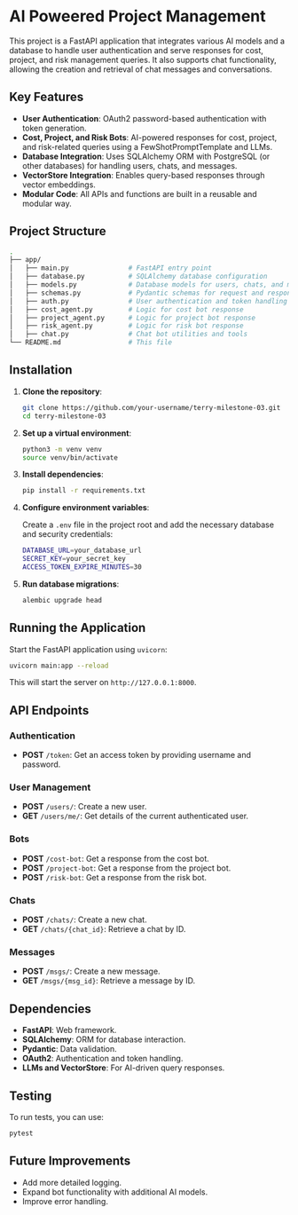 
# AI Poweered Project Management

This project is a FastAPI application that integrates various AI models and a database to handle user authentication and serve responses for cost, project, and risk management queries. It also supports chat functionality, allowing the creation and retrieval of chat messages and conversations.

## Key Features

- **User Authentication**: OAuth2 password-based authentication with token generation.
- **Cost, Project, and Risk Bots**: AI-powered responses for cost, project, and risk-related queries using a FewShotPromptTemplate and LLMs.
- **Database Integration**: Uses SQLAlchemy ORM with PostgreSQL (or other databases) for handling users, chats, and messages.
- **VectorStore Integration**: Enables query-based responses through vector embeddings.
- **Modular Code**: All APIs and functions are built in a reusable and modular way.

## Project Structure

```bash
.
├── app/
│   ├── main.py               # FastAPI entry point
│   ├── database.py           # SQLAlchemy database configuration
│   ├── models.py             # Database models for users, chats, and messages
│   ├── schemas.py            # Pydantic schemas for request and response validation
│   ├── auth.py               # User authentication and token handling
│   ├── cost_agent.py         # Logic for cost bot response
│   ├── project_agent.py      # Logic for project bot response
│   ├── risk_agent.py         # Logic for risk bot response
│   ├── chat.py               # Chat bot utilities and tools
└── README.md                 # This file
```

## Installation

1. **Clone the repository**:

   ```bash
   git clone https://github.com/your-username/terry-milestone-03.git
   cd terry-milestone-03
   ```

2. **Set up a virtual environment**:

   ```bash
   python3 -m venv venv
   source venv/bin/activate
   ```

3. **Install dependencies**:

   ```bash
   pip install -r requirements.txt
   ```

4. **Configure environment variables**:

   Create a `.env` file in the project root and add the necessary database and security credentials:

   ```bash
   DATABASE_URL=your_database_url
   SECRET_KEY=your_secret_key
   ACCESS_TOKEN_EXPIRE_MINUTES=30
   ```

5. **Run database migrations**:

   ```bash
   alembic upgrade head
   ```

## Running the Application

Start the FastAPI application using `uvicorn`:

```bash
uvicorn main:app --reload
```

This will start the server on `http://127.0.0.1:8000`.

## API Endpoints

### Authentication

- **POST** `/token`: Get an access token by providing username and password.

### User Management

- **POST** `/users/`: Create a new user.
- **GET** `/users/me/`: Get details of the current authenticated user.

### Bots

- **POST** `/cost-bot`: Get a response from the cost bot.
- **POST** `/project-bot`: Get a response from the project bot.
- **POST** `/risk-bot`: Get a response from the risk bot.

### Chats

- **POST** `/chats/`: Create a new chat.
- **GET** `/chats/{chat_id}`: Retrieve a chat by ID.

### Messages

- **POST** `/msgs/`: Create a new message.
- **GET** `/msgs/{msg_id}`: Retrieve a message by ID.

## Dependencies

- **FastAPI**: Web framework.
- **SQLAlchemy**: ORM for database interaction.
- **Pydantic**: Data validation.
- **OAuth2**: Authentication and token handling.
- **LLMs and VectorStore**: For AI-driven query responses.

## Testing

To run tests, you can use:

```bash
pytest
```

## Future Improvements

- Add more detailed logging.
- Expand bot functionality with additional AI models.
- Improve error handling.

